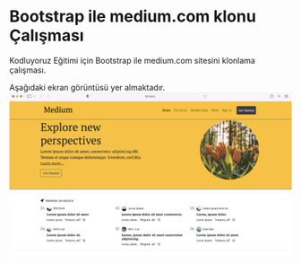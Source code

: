 # Bootstrap ile medium.com klonu Çalışması

Kodluyoruz Eğitimi için Bootstrap ile medium.com sitesini klonlama çalışması.

Aşağıdaki ekran görüntüsü yer almaktadır.
![Ekran Görüntüsü](img/Screenshot_1.png)
